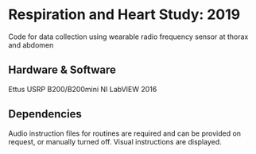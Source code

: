 # Respiration and Heart Study: 2019
Code for data collection using wearable radio frequency sensor at thorax and abdomen

## Hardware & Software
Ettus USRP B200/B200mini
NI LabVIEW 2016

## Dependencies
Audio instruction files for routines are required and can be provided on request, or manually turned off. Visual instructions are displayed.
